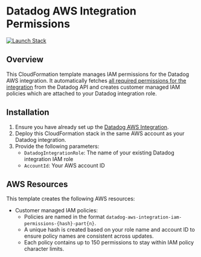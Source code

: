 # Datadog AWS Integration Permissions

[![Launch Stack](https://s3.amazonaws.com/cloudformation-examples/cloudformation-launch-stack.png)](https://console.aws.amazon.com/cloudformation/home#/stacks/create/review?stackName=datadog-aws-integration&templateURL=https://datadog-cloudformation-template.s3.amazonaws.com/aws_attach_integration_permissions/v1.0.0/main.yaml)

## Overview

This CloudFormation template manages IAM permissions for the Datadog AWS integration. It automatically fetches [all required permissions for the integration](https://docs.datadoghq.com/integrations/amazon_web_services/#aws-iam-permissions) from the Datadog API and creates customer managed IAM policies which are attached to your Datadog integration role.

## Installation

1. Ensure you have already set up the [Datadog AWS Integration](https://docs.datadoghq.com/integrations/amazon_web_services/).
2. Deploy this CloudFormation stack in the same AWS account as your Datadog integration.
3. Provide the following parameters:
   - `DatadogIntegrationRole`: The name of your existing Datadog integration IAM role
   - `AccountId`: Your AWS account ID

## AWS Resources

This template creates the following AWS resources:

- Customer managed IAM policies:
  - Policies are named in the format `datadog-aws-integration-iam-permissions-{hash}-part{n}`.
  - A unique hash is created based on your role name and account ID to ensure policy names are consistent across updates.
  - Each policy contains up to 150 permissions to stay within IAM policy character limits.
